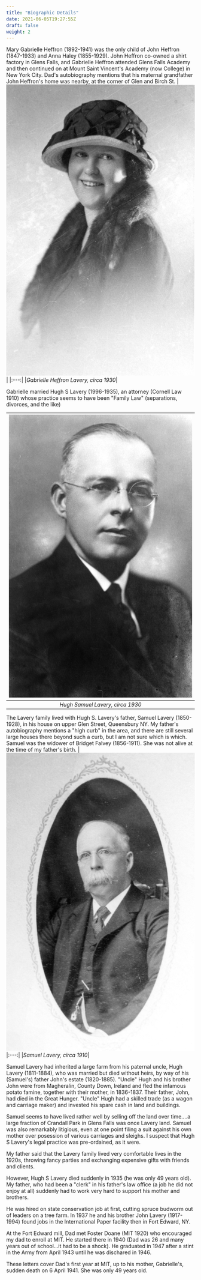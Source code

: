 ```yaml
---
title: "Biographic Details"
date: 2021-06-05T19:27:55Z
draft: false
weight: 2
---
```


Mary Gabrielle Heffron (1892-1941) was the only child of John Heffron (1847-1933) and Anna Haley (1855-1929).
John Heffron co-owned a shirt factory in Glens Falls, and Gabrielle Heffron attended Glens Falls Academy and then continued on at Mount Saint Vincent's Academy (now College) in New York City. Dad's autobiography
mentions that his maternal grandfather John Heffron's home was nearby, at the corner of Glen and Birch St.
| ![Gabrielle Portrait](GabrielleHeffron.jpg?height=300px) |
|:---:|
|*Gabrielle Heffron Lavery, circa 1930*|

Gabrielle married Hugh S Lavery (1996-1935), an attorney (Cornell Law 1910) whose practice seems to have been "Family Law" (separations, divorces, and the like)

| ![portrait HHL](HughSLavery.jpg?height=300px) |
|:---:|
|*Hugh Samuel Lavery, circa 1930*|

The Lavery family lived with Hugh S. Lavery's father, Samuel Lavery (1850-1928), in his house on 
upper Glen Street, Queensbury NY.  My father's autobiography mentions a "high curb" in the area, and there are still several large houses there beyond such a  curb, but I am not sure which is which. Samuel was the widower of Bridget Falvey (1856-1911).  She was not alive at the time of my father's birth.
| ![Portrait Samuel Lavery](SamuelLavery.jpg?height=300px)
|:---:|
|*Samuel Lavery, circa 1910*|

Samuel Lavery had inherited a large farm from his paternal uncle, Hugh Lavery (1811-1884), who was married but died without heirs, by way of his (Samuel's) father John's estate (1820-1885). "Uncle" Hugh and his brother John were from Magheralin, County Down, Ireland and fled the infamous potato famine, together with their mother, in 1836-1837. Their father, John, had died in the Great Hunger.  "Uncle" Hugh had a skilled trade (as a wagon and carriage maker) and invested his spare cash in land and buildings.

Samuel seems to have lived rather well by selling off the land over time....a large fraction of Crandall Park in Glens Falls was once Lavery land.
Samuel was also remarkably litigious, even at one point filing a suit against his own mother over posession of various carriages and sleighs.  I suspect that Hugh S Lavery's legal practice was pre-ordained, as it were.

My father said that the Lavery family lived very comfortable lives in the 1920s, throwing fancy parties and exchanging expensive gifts with friends and clients.

However, Hugh S Lavery died suddenly in 1935 (he was only 49 years old). My father, who had been a "clerk" in his father's law office (a job he did not enjoy at all) suddenly had to work very hard to support his mother and brothers.   

He was hired on state conservation job at first, cutting spruce budworm out of leaders on a tree farm. In 1937 he and his brother John Lavery (1917-1994) found jobs in the International Paper facility then in Fort Edward, NY.

At the Fort Edward mill, Dad met Foster Doane (MIT 1920) who encouraged my dad to enroll at MIT. He started there in 1940 (Dad was 26 and many years out of school...it had to be a shock). He graduated in 1947 after a stint in the Army from April 1943 until he was dischared in 1946.  

These letters cover Dad's first year at MIT, up to his mother, Gabrielle's, sudden death on 6 April 1941.  She was only 49 years old.

